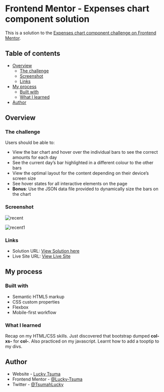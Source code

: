 # Frontend Mentor - Expenses chart component solution

This is a solution to the [Expenses chart component challenge on Frontend Mentor](https://www.frontendmentor.io/challenges/expenses-chart-component-e7yJBUdjwt).

## Table of contents

- [Overview](#overview)
  - [The challenge](#the-challenge)
  - [Screenshot](#screenshot)
  - [Links](#links)
- [My process](#my-process)
  - [Built with](#built-with)
  - [What I learned](#what-i-learned)
- [Author](#author)

## Overview

### The challenge

Users should be able to:

- View the bar chart and hover over the individual bars to see the correct amounts for each day
- See the current day’s bar highlighted in a different colour to the other bars
- View the optimal layout for the content depending on their device’s screen size
- See hover states for all interactive elements on the page
- **Bonus**: Use the JSON data file provided to dynamically size the bars on the chart

### Screenshot
![recent](https://user-images.githubusercontent.com/55623011/174958380-f096bdf3-bfbe-4dc1-bcfe-b0d370eae2ee.png)

![recent1](https://user-images.githubusercontent.com/55623011/174958446-50ffdc5b-0559-488e-b57b-f3704d8be77a.png)

### Links

- Solution URL: [View Solution here](https://www.frontendmentor.io/solutions/expenseschartcomponent-GHYuDzrWpY)
- Live Site URL: [View Live Site](https://expense-chart-lucky.netlify.app/)

## My process

### Built with

- Semantic HTML5 markup
- CSS custom properties
- Flexbox
- Mobile-first workflow

### What I learned

Recap on my HTML/CSS skills. Just discovered that bootstrap dumped **col-xs-** for **col-**. Also practiced on my javascript. Learnt how to add a tooptip to my divs.

## Author

- Website - [Lucky Tsuma](https://luckytsuma.netlify.app/)
- Frontend Mentor - [@Lucky-Tsuma](https://www.frontendmentor.io/profile/Lucky-Tsuma)
- Twitter - [@TsumahLucky](https://www.twitter.com/TsumahLucky)


